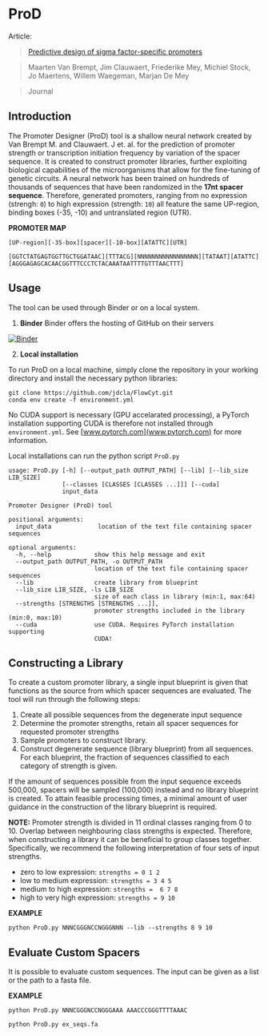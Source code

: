 # ProD

Article:

>[Predictive design of sigma factor-specific promoters]()

>Maarten Van Brempt, Jim Clauwaert, Friederike Mey, Michiel Stock, Jo Maertens, Willem Waegeman, Marjan De Mey

>Journal

## Introduction
The Promoter Designer (ProD) tool is a shallow neural network created by Van Brempt M. and Clauwaert. J et. al. for the prediction of promoter strength or transcription initiation frequency by variation of the spacer sequence. 
It is created to construct promoter libraries, further exploiting biological capabilities of the microorganisms that allow for the fine-tuning of genetic circuits. A neural network has been trained on hundreds of thousands of sequences that have been randomized in the **17nt spacer sequence**. Therefore, generated promoters, ranging from no expression (strengh: `0`) to high expression (strength: `10`) all feature the same UP-region, binding boxes (-35, -10) and untranslated region (UTR).

**PROMOTER MAP**

`
[UP-region][-35-box][spacer][-10-box][ATATTC][UTR]
`

`
[GGTCTATGAGTGGTTGCTGGATAAC][TTTACG][NNNNNNNNNNNNNNNNN][TATAAT][ATATTC][AGGGAGAGCACAACGGTTTCCCTCTACAAATAATTTTGTTTAACTTT]
`


## Usage
The tool can be used through Binder or on a local system.
1. **Binder**
Binder offers the hosting of GitHub on their servers

[![Binder](https://mybinder.org/badge_logo.svg)](https://mybinder.org/v2/gh/jdcla/ProD/master?filepath=ProD_Notebook.ipynb)

2. **Local installation**

To run ProD on a local machine, simply clone the repository in your working directory and install the necessary python libraries:

	git clone https://github.com/jdcla/FlowCyt.git
	conda env create -f environment.yml

No CUDA support is necessary (GPU accelarated processing), a PyTorch installation supporting CUDA is therefore not installed through `environment.yml`. See [www.pytorch.com](www.pytorch.com) for more information.

Local installations can run the python script `ProD.py`

```
usage: ProD.py [-h] [--output_path OUTPUT_PATH] [--lib] [--lib_size LIB_SIZE]
               [--classes [CLASSES [CLASSES ...]]] [--cuda]
               input_data

Promoter Designer (ProD) tool

positional arguments:
  input_data             location of the text file containing spacer sequences

optional arguments:
  -h, --help            show this help message and exit
  --output_path OUTPUT_PATH, -o OUTPUT_PATH
                        location of the text file containing spacer sequences
  --lib                 create library from blueprint
  --lib_size LIB_SIZE, -ls LIB_SIZE
                        size of each class in library (min:1, max:64)
  --strengths [STRENGTHS [STRENGTHS ...]],
                        promoter strengths included in the library (min:0, max:10)
  --cuda                use CUDA. Requires PyTorch installation supporting
                        CUDA!

```



## Constructing a Library

To create a custom promoter library, a single input blueprint is given that functions as the source from which spacer sequences are evaluated. The tool will run through the following steps:

1. Create all possible sequences from the degenerate input sequence
2. Determine the promoter strengths, retain all spacer sequences for requested promoter strengths
3. Sample promoters to construct library.
4. Construct degenerate sequence (library blueprint) from all sequences. For each blueprint, the fraction of sequences classified to each category of strength is given.

If the amount of sequences possible from the input sequence exceeds 500,000, spacers will be sampled (100,000) instead and no library blueprint is created. To attain feasible processing times, a minimal amount of user guidance in the construction of the library blueprint is required.

**NOTE:** Promoter strength is divided in 11 ordinal classes ranging from 0 to 10. Overlap between neighbouring class strengths is expected. Therefore, when constructing a library it can be beneficial to group classes together. Specifically, we recommend the following interpretation of four sets of input strengths.
* zero to low expression: `strengths = 0 1 2`
* low to medium expression: `strengths = 3 4 5`
* medium to high expression: `strengths =  6 7 8`
* high to very high expression: `strengths = 9 10`

**EXAMPLE**

`
python ProD.py NNNCGGGNCCNGGGNNN --lib --strengths 8 9 10
`

## Evaluate Custom Spacers
It is possible to evaluate custom sequences. The input can be given as a list or the path to a fasta file.

**EXAMPLE**

`
python ProD.py NNNCGGGNCCNGGGAAA AAACCCGGGTTTTAAAC
`

`
python ProD.py ex_seqs.fa
`

